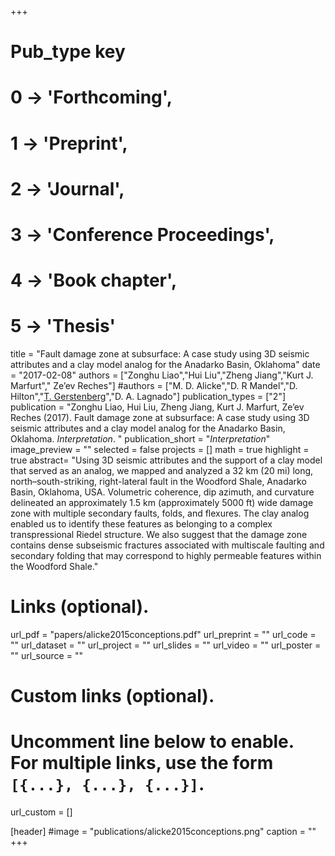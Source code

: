 +++
# Pub_type key
# 0 -> 'Forthcoming',
# 1 -> 'Preprint',
# 2 -> 'Journal',
# 3 -> 'Conference Proceedings',
# 4 -> 'Book chapter',
# 5 -> 'Thesis'

title = "Fault damage zone at subsurface: A case study using 3D seismic attributes and a clay model analog for the Anadarko Basin, Oklahoma"
date = "2017-02-08"
authors = ["Zonghu Liao","Hui Liu","Zheng Jiang","Kurt J. Marfurt"," Ze’ev Reches"]
#authors = ["M. D. Alicke","D. R Mandel","D. Hilton","[T. Gerstenberg](https://tobiasgerstenberg.github.io/)","D. A. Lagnado"]
publication_types = ["2"]
publication = "Zonghu Liao, Hui Liu, Zheng Jiang, Kurt J. Marfurt, Ze’ev Reches (2017). Fault damage zone at subsurface: A case study using 3D seismic attributes and a clay model analog for the Anadarko Basin, Oklahoma. _Interpretation_. "
publication_short = "_Interpretation_"
image_preview = ""
selected = false
projects = []
math = true
highlight = true
abstract= "Using 3D seismic attributes and the support of a clay model that served as an analog, we mapped and analyzed a 32 km (20 mi) long, north–south-striking, right-lateral fault in the Woodford Shale, Anadarko Basin, Oklahoma, USA. Volumetric coherence, dip azimuth, and curvature delineated an approximately 1.5 km (approximately 5000 ft) wide damage zone with multiple secondary faults, folds, and flexures. The clay analog enabled us to identify these features as belonging to a complex transpressional Riedel structure. We also suggest that the damage zone contains dense subseismic fractures associated with multiscale faulting and secondary folding that may correspond to highly permeable features within the Woodford Shale."
# Links (optional).
url_pdf = "papers/alicke2015conceptions.pdf"
url_preprint = ""
url_code = ""
url_dataset = ""
url_project = ""
url_slides = ""
url_video = ""
url_poster = ""
url_source = ""

# Custom links (optional).
#   Uncomment line below to enable. For multiple links, use the form `[{...}, {...}, {...}]`.
url_custom = []

[header]
#image = "publications/alicke2015conceptions.png"
caption = ""
+++



